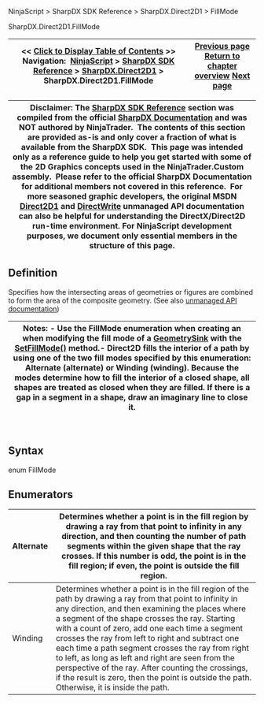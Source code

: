 ﻿
NinjaScript > SharpDX SDK Reference > SharpDX.Direct2D1 > FillMode

SharpDX.Direct2D1.FillMode

| << [Click to Display Table of Contents](sharpdx_direct2d1_fillmode.md) >> **Navigation:**     [NinjaScript](ninjascript-1.md) > [SharpDX SDK Reference](sharpdx_sdk_reference-1.md) > [SharpDX.Direct2D1](sharpdx_direct2d1-1.md) > SharpDX.Direct2D1.FillMode | [Previous page](sharpdx_direct2d1_figureend-1.md) [Return to chapter overview](sharpdx_direct2d1-1.md) [Next page](sharpdx_direct2d1_geometrysink-1.md) |
| --- | --- |

| Disclaimer: The [SharpDX SDK Reference](sharpdx_sdk_reference-1.md) section was compiled from the official [SharpDX Documentation](http://sharpdx.org/) and was NOT authored by NinjaTrader.  The contents of this section are provided as-is and only cover a fraction of what is available from the SharpDX SDK.  This page was intended only as a reference guide to help you get started with some of the 2D Graphics concepts used in the NinjaTrader.Custom assembly.  Please refer to the official SharpDX Documentation for additional members not covered in this reference.  For more seasoned graphic developers, the original MSDN [Direct2D1](https://msdn.microsoft.com/en-us/library/windows/desktop/dd370990.aspx) and [DirectWrite](https://msdn.microsoft.com/en-us/library/windows/desktop/dd368038.aspx) unmanaged API documentation can also be helpful for understanding the DirectX/Direct2D run-time environment. For NinjaScript development purposes, we document only essential members in the structure of this page. |
| --- |

## Definition
Specifies how the intersecting areas of geometries or figures are combined to form the area of the composite geometry. 
(See also [unmanaged API documentation](http://msdn.microsoft.com/en-us/library/dd368110.aspx))
 

| Notes:  - Use the FillMode enumeration when creating an when modifying the fill mode of a [GeometrySink](sharpdx_direct2d1_geometrysink-1.md) with the [SetFillMode()](sharpdx_direct2d1_geometrysink_setfillmode-1.md) method.- Direct2D fills the interior of a path by using one of the two fill modes specified by this enumeration: Alternate (alternate) or Winding (winding). Because the modes determine how to fill the interior of a closed shape, all shapes are treated as closed when they are filled. If there is a gap in a segment in a shape, draw an imaginary line to close it. |
| --- |
 
## 
## Syntax
enum FillMode
## Enumerators

| Alternate | Determines whether a point is in the fill region by drawing a ray from that point to infinity in any direction, and then counting the number of path segments within the given shape that the ray crosses. If this number is odd, the point is in the fill region; if even, the point is outside the fill region. |
| --- | --- |
| Winding | Determines whether a point is in the fill region of the path by drawing a ray from that point to infinity in any direction, and then examining the places where a segment of the shape crosses the ray. Starting with a count of zero, add one each time a segment crosses the ray from left to right and subtract one each time a path segment crosses the ray from right to left, as long as left and right are seen from the perspective of the ray. After counting the crossings, if the result is zero, then the point is outside the path. Otherwise, it is inside the path. |
